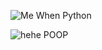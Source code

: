 ![Me When Python](https://tenor.com/view/python-programming-c-programming-gif-24295559.gif)

![hehe POOP](https://ahseeit.com//king-include/uploads/2021/01/133868364_232714921746992_7115436353011383073_n-5484690961.jpg)